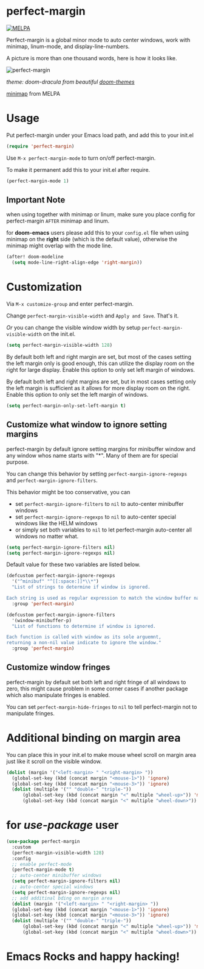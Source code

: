 perfect-margin
==============

[![MELPA](https://melpa.org/packages/perfect-margin-badge.svg)](https://melpa.org/#/perfect-margin)

Perfect-margin is a global minor mode to auto center windows, work with minimap, linum-mode, and display-line-numbers.

A picture is more than one thousand words, here is how it looks like.

<span class="image-600">![perfect-margin](https://raw.githubusercontent.com/mpwang/perfect-margin/master/perfect-margin.gif)</span>

_theme: doom-dracula from beautiful [doom-themes](https://github.com/hlissner/emacs-doom-themes)_

[minimap](http://elpa.gnu.org/packages/minimap.html) from MELPA

# Usage

Put perfect-margin under your Emacs load path, and add this to your init.el

```lisp
(require 'perfect-margin)
```


Use `M-x perfect-margin-mode` to turn on/off perfect-margin.

To make it permanent add this to your init.el after require.
```lisp
(perfect-margin-mode 1)
```

## Important Note
when using together with minimap or linum, make sure you place config for perfect-margin `AFTER` minimap and linum.

for **doom-emacs** users please add this to your `config.el` file when using minimap on the **right** side (which is the default value), otherwise the minimap might overlap with the mode line.

``` lisp
(after! doom-modeline
  (setq mode-line-right-align-edge 'right-margin))
```

# Customization

Via `M-x customize-group` and enter perfect-margin.

Change `perfect-margin-visible-width` and `Apply and Save`. That's it.

*Or* you can change the visible window width by setup `perfect-margin-visible-width` on the init.el.

```lisp
(setq perfect-margin-visible-width 128)
```


By default both left and right margin are set, but most of the cases setting the left margin only is good enough, this can utilize the display room on the right for large display. Enable this option to only set left margin of windows.

By default both left and right margins are set, but in most cases setting only the left margin is sufficient as it allows for more display room on the right. Enable this option to only set the left margin of windows.

``` lisp
(setq perfect-margin-only-set-left-margin t)
```

## Customize what window to ignore setting margins

perfect-margin by default ignore setting margins for minibuffer window and any window whos name starts with "*".
Many of them are for special purpose.

You can change this behavior by setting `perfect-margin-ignore-regexps` and `perfect-margin-ignore-filters`.

This behavior might be too conservative, you can
- set `perfect-margin-ignore-filters` to `nil` to auto-center minibuffer windows
- set `perfect-margin-ignore-regexps` to `nil` to auto-center special windows like the HELM windows
- or simply set both variables to `nil` to let perfect-margin auto-center all windows no matter what.

```lisp
(setq perfect-margin-ignore-filters nil)
(setq perfect-margin-ignore-regexps nil)
```

Default value for these two variables are listed below.

```lisp
(defcustom perfect-margin-ignore-regexps
  '("^minibuf" "^[[:space:]]*\\*")
  "List of strings to determine if window is ignored.

Each string is used as regular expression to match the window buffer name."
  :group 'perfect-margin)

(defcustom perfect-margin-ignore-filters
  '(window-minibuffer-p)
  "List of functions to determine if window is ignored.

Each function is called with window as its sole arguemnt,
returning a non-nil value indicate to ignore the window."
  :group 'perfect-margin)
```


## Customize window fringes

perfect-margin by default set both left and right fringe of all windows to zero, this might cause problem in some corner cases if
another package which also manipulate fringes is enabled.

You can set `perfect-margin-hide-fringes` to `nil` to tell perfect-margin not to manipulate fringes.

# Additional binding on margin area

You can place this in your init.el to make mouse wheel scroll on margin area just like it scroll on the visible window.

```lisp
(dolist (margin '("<left-margin> " "<right-margin> "))
  (global-set-key (kbd (concat margin "<mouse-1>")) 'ignore)
  (global-set-key (kbd (concat margin "<mouse-3>")) 'ignore)
  (dolist (multiple '("" "double-" "triple-"))
      (global-set-key (kbd (concat margin "<" multiple "wheel-up>")) 'mwheel-scroll)
      (global-set-key (kbd (concat margin "<" multiple "wheel-down>")) 'mwheel-scroll)))
```

# for *use-package* user

```lisp
(use-package perfect-margin
  :custom
  (perfect-margin-visible-width 128)
  :config
  ;; enable perfect-mode
  (perfect-margin-mode t)
  ;; auto-center minibuffer windows
  (setq perfect-margin-ignore-filters nil)
  ;; auto-center special windows
  (setq perfect-margin-ignore-regexps nil)
  ;; add additinal bding on margin area
  (dolist (margin '("<left-margin> " "<right-margin> "))
  (global-set-key (kbd (concat margin "<mouse-1>")) 'ignore)
  (global-set-key (kbd (concat margin "<mouse-3>")) 'ignore)
  (dolist (multiple '("" "double-" "triple-"))
      (global-set-key (kbd (concat margin "<" multiple "wheel-up>")) 'mwheel-scroll)
      (global-set-key (kbd (concat margin "<" multiple "wheel-down>")) 'mwheel-scroll))))
```

# Emacs Rocks and happy hacking!
